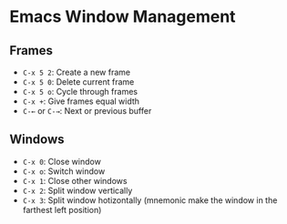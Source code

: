 # Emacs Window Management

## Frames

- `C-x 5 2`: Create a new frame
- `C-x 5 0`: Delete current frame
- `C-x 5 o`: Cycle through frames
- `C-x +`: Give frames equal width
- `C-←` or `C-→`: Next or previous buffer

## Windows

- `C-x 0`: Close window
- `C-x o`: Switch window
- `C-x 1`: Close other windows
- `C-x 2`: Split window vertically
- `C-x 3`: Split window hotizontally (mnemonic make the window in the farthest left position)
